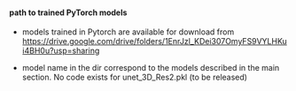 
#### path to trained PyTorch models


* models trained in Pytorch are available for download from https://drive.google.com/drive/folders/1EnrJzl_KDei307OmyFS9VYLHKui4BH0u?usp=sharing

* model name in the dir correspond to the models described in the main section. No code exists for unet_3D_Res2.pkl (to be released)

